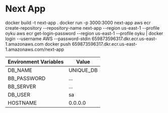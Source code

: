 # Next App

docker build -t next-app .
docker run -p 3000:3000 next-app
aws ecr create-repository --repository-name next-app --region us-east-1 --profile oyku
aws ecr get-login-password --region us-east-1 --profile oyku | docker login --username AWS --password-stdin 659873596317.dkr.ecr.us-east-1.amazonaws.com
docker push 659873596317.dkr.ecr.us-east-1.amazonaws.com/next-app

| Environment Variables | Value     |
| --------------------- | --------- |
| DB_NAME               | UNIQUE_DB |
| BB_PASSWORD           | ...       |
| BB_SERVER             | ...       |
| DB_USER               | sa        |
| HOSTNAME              | 0.0.0.0   |
